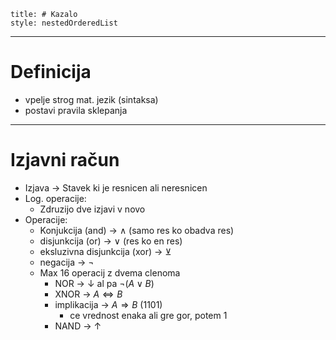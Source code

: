 ```table-of-contents
title: # Kazalo
style: nestedOrderedList
```
---
# Definicija
- vpelje strog mat. jezik (sintaksa)
- postavi pravila sklepanja
---
# Izjavni račun
- Izjava -> Stavek ki je resnicen ali neresnicen
- Log. operacije:
	- Zdruzijo dve izjavi v novo
- Operacije:
	- Konjukcija (and) -> $\wedge$ (samo res ko obadva res)
	- disjunkcija (or) -> $\vee$ (res ko en res)
	- eksluzivna disjunkcija (xor) -> $\veebar$
	- negacija -> $\neg$
	- Max 16 operacij z dvema clenoma
		- NOR -> $\downarrow$ al pa $\neg(A\vee B)$
		- XNOR -> $A\iff B$
		- implikacija -> $A\Rightarrow B$ (1101)
			- ce vrednost enaka ali gre gor, potem 1
		- NAND -> $\uparrow$ 